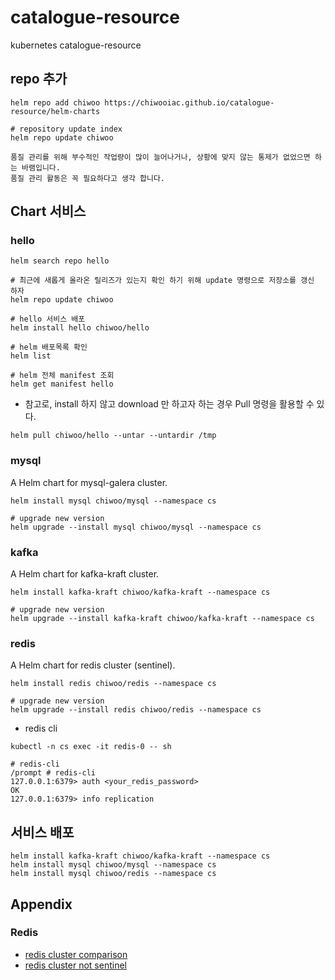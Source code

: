 # catalogue-resource
kubernetes catalogue-resource

## repo 추가
```
helm repo add chiwoo https://chiwooiac.github.io/catalogue-resource/helm-charts

# repository update index
helm repo update chiwoo
```

```
품질 관리를 위해 부수적인 작업량이 많이 늘어나거나, 상황에 맞지 않는 통제가 없었으면 하는 바램입니다.
품질 관리 활동은 꼭 필요하다고 생각 합니다. 

```
## Chart 서비스

### hello
```
helm search repo hello

# 최근에 새롭게 올라온 릴리즈가 있는지 확인 하기 위해 update 명령으로 저장소를 갱신 하자
helm repo update chiwoo

# hello 서비스 배포
helm install hello chiwoo/hello

# helm 배포목록 확인
helm list

# helm 전체 manifest 조회
helm get manifest hello
```
- 참고로, install 하지 않고 download 만 하고자 하는 경우 Pull 명령을 활용할 수 있다.
```
helm pull chiwoo/hello --untar --untardir /tmp
```

### mysql
A Helm chart for mysql-galera cluster.
```
helm install mysql chiwoo/mysql --namespace cs 

# upgrade new version
helm upgrade --install mysql chiwoo/mysql --namespace cs
```

### kafka
A Helm chart for kafka-kraft cluster.
```
helm install kafka-kraft chiwoo/kafka-kraft --namespace cs 

# upgrade new version
helm upgrade --install kafka-kraft chiwoo/kafka-kraft --namespace cs
```

### redis
A Helm chart for redis cluster (sentinel).

```
helm install redis chiwoo/redis --namespace cs 

# upgrade new version
helm upgrade --install redis chiwoo/redis --namespace cs
```

- redis cli
```
kubectl -n cs exec -it redis-0 -- sh

# redis-cli
/prompt # redis-cli
127.0.0.1:6379> auth <your_redis_password>
OK
127.0.0.1:6379> info replication
```

## 서비스 배포
```shell
helm install kafka-kraft chiwoo/kafka-kraft --namespace cs
helm install mysql chiwoo/mysql --namespace cs
helm install mysql chiwoo/redis --namespace cs
```

## Appendix

### Redis
- [redis cluster comparison](https://medium.com/hepsiburadatech/redis-solutions-standalone-vs-sentinel-vs-cluster-f46e703307a9)
- [redis cluster not sentinel](https://github.com/sobotklp/kubernetes-redis-cluster)
